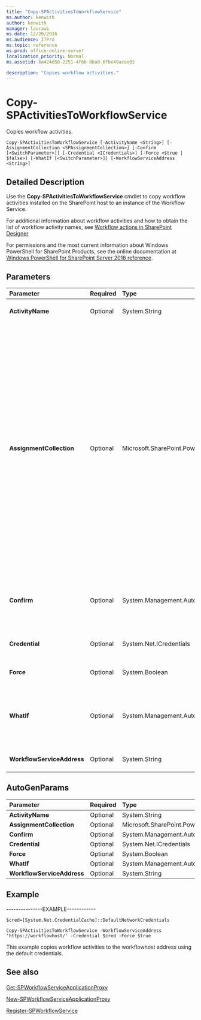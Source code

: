 ```yaml
---
title: "Copy-SPActivitiesToWorkflowService"
ms.author: kenwith
author: kenwith
manager: laurawi
ms.date: 12/20/2016
ms.audience: ITPro
ms.topic: reference
ms.prod: office-online-server
localization_priority: Normal
ms.assetid: ba424d50-2251-4f6b-8ba8-6fbe49acee02

description: "Copies workflow activities."
---
```


# Copy-SPActivitiesToWorkflowService

Copies workflow activities.
  
```
Copy-SPActivitiesToWorkflowService [-ActivityName <String>] [-AssignmentCollection <SPAssignmentCollection>] [-Confirm [<SwitchParameter>]] [-Credential <ICredentials>] [-Force <$true | $false>] [-WhatIf [<SwitchParameter>]] [-WorkflowServiceAddress <String>]
```

## Detailed Description

Use the **Copy-SPActivitiesToWorkflowService** cmdlet to copy workflow activities installed on the SharePoint host to an instance of the Workflow Service. 
  
For additional information about workflow activities and how to obtain the list of workflow activity names, see [Workflow actions in SharePoint Designer](https://go.microsoft.com/fwlink/p/?LinkId=258199)
  
For permissions and the most current information about Windows PowerShell for SharePoint Products, see the online documentation at [Windows PowerShell for SharePoint Server 2016 reference](https://go.microsoft.com/fwlink/p/?LinkId=671715).
  
## Parameters

|**Parameter**|**Required**|**Type**|**Description**|
|:-----|:-----|:-----|:-----|
|**ActivityName** <br/> |Optional  <br/> |System.String  <br/> |Limits the copy to a specific activity. For example, LookupSPList.  <br/> |
|**AssignmentCollection** <br/> |Optional  <br/> |Microsoft.SharePoint.PowerShell.SPAssignmentCollection  <br/> |Manages objects for the purpose of proper disposal. Use of objects, such as **SPWeb** or **SPSite**, can use large amounts of memory and use of these objects in Windows PowerShell scripts requires proper memory management. Using the **SPAssignment** object, you can assign objects to a variable and dispose of the objects after they are needed to free up memory. When **SPWeb**, **SPSite**, or **SPSiteAdministration** objects are used, the objects are automatically disposed of if an assignment collection or the **Global** parameter is not used.  <br/> > [!NOTE]> When the **Global** parameter is used, all objects are contained in the global store. If objects are not immediately used, or disposed of by using the **Stop-SPAssignment** command, an out-of-memory scenario can occur.           |
|**Confirm** <br/> |Optional  <br/> |System.Management.Automation.SwitchParameter  <br/> |Prompts you for confirmation before executing the command. For more information, type the following command: **get-help about_commonparameters** <br/> |
|**Credential** <br/> |Optional  <br/> |System.Net.ICredentials  <br/> |Specifies the service account used to communicate with the Workflow Service.  <br/> |
|**Force** <br/> |Optional  <br/> |System.Boolean  <br/> |Copy all activities regardless of existing versions.  <br/> |
|**WhatIf** <br/> |Optional  <br/> |System.Management.Automation.SwitchParameter  <br/> |Displays a message that describes the effect of the command instead of executing the command. For more information, type the following command: **get-help about_commonparameters** <br/> |
|**WorkflowServiceAddress** <br/> |Optional  <br/> |System.String  <br/> |Specifies a string of the full URI for the Workflow Service.  <br/> |
   
## AutoGenParams

|**Parameter**|**Required**|**Type**|**Description**|
|:-----|:-----|:-----|:-----|
|**ActivityName** <br/> |Optional  <br/> |System.String  <br/> ||
|**AssignmentCollection** <br/> |Optional  <br/> |Microsoft.SharePoint.PowerShell.SPAssignmentCollection  <br/> ||
|**Confirm** <br/> |Optional  <br/> |System.Management.Automation.SwitchParameter  <br/> ||
|**Credential** <br/> |Optional  <br/> |System.Net.ICredentials  <br/> ||
|**Force** <br/> |Optional  <br/> |System.Boolean  <br/> ||
|**WhatIf** <br/> |Optional  <br/> |System.Management.Automation.SwitchParameter  <br/> ||
|**WorkflowServiceAddress** <br/> |Optional  <br/> |System.String  <br/> ||
   
## Example

---------------EXAMPLE------------
  
```
$cred=[System.Net.CredentialCache]::DefaultNetworkCredentials
```

```
Copy-SPActivitiesToWorkflowService -WorkflowServiceAddress 'https://workflowhost/' -Credential $cred -Force $true
```

This example copies workflow activities to the workflowhost address using the default credentials. 
  
## See also

#### 

[Get-SPWorkflowServiceApplicationProxy](get-spworkflowserviceapplicationproxy.md)
  
[New-SPWorkflowServiceApplicationProxy](new-spworkflowserviceapplicationproxy.md)
  
[Register-SPWorkflowService](register-spworkflowservice.md)

